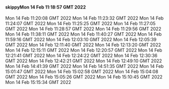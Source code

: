 #### skippyMon 14 Feb 11:18:57 GMT 2022
Mon 14 Feb 11:20:08 GMT 2022
Mon 14 Feb 11:23:32 GMT 2022
Mon 14 Feb 11:24:07 GMT 2022
Mon 14 Feb 11:25:25 GMT 2022
Mon 14 Feb 11:27:05 GMT 2022
Mon 14 Feb 11:28:57 GMT 2022
Mon 14 Feb 11:29:56 GMT 2022
Mon 14 Feb 11:38:11 GMT 2022
Mon 14 Feb 11:40:27 GMT 2022
Mon 14 Feb 11:59:16 GMT 2022
Mon 14 Feb 12:03:10 GMT 2022
Mon 14 Feb 12:05:39 GMT 2022
Mon 14 Feb 12:11:40 GMT 2022
Mon 14 Feb 12:13:20 GMT 2022
Mon 14 Feb 12:15:11 GMT 2022
Mon 14 Feb 12:20:57 GMT 2022
Mon 14 Feb 12:21:41 GMT 2022
Mon 14 Feb 12:24:22 GMT 2022
Mon 14 Feb 12:30:36 GMT 2022
Mon 14 Feb 12:42:21 GMT 2022
Mon 14 Feb 12:49:10 GMT 2022
Mon 14 Feb 14:41:39 GMT 2022
Mon 14 Feb 14:51:35 GMT 2022
Mon 14 Feb 15:01:47 GMT 2022
Mon 14 Feb 15:02:58 GMT 2022
Mon 14 Feb 15:04:08 GMT 2022
Mon 14 Feb 15:05:26 GMT 2022
Mon 14 Feb 15:10:45 GMT 2022
Mon 14 Feb 15:15:34 GMT 2022
